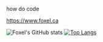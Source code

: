 how do code

https://www.foxel.ca

![Foxel's GitHub stats](https://github-readme-stats.vercel.app/api?username=foxelthefennic&count_private=true)
[![Top Langs](https://github-readme-stats.vercel.app/api/top-langs/?username=foxelthefennic&layout=compact)](https://github.com/anuraghazra/github-readme-stats)
